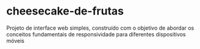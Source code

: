 # cheesecake-de-frutas
Projeto de interface web simples, construído com o objetivo de abordar os conceitos fundamentais de responsividade para diferentes dispositivos móveis
